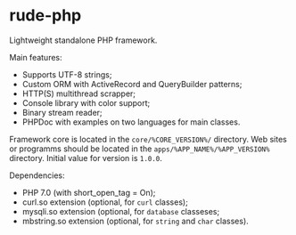 # rude-php

Lightweight standalone PHP framework.

Main features:
- Supports UTF-8 strings;
- Custom ORM with ActiveRecord and QueryBuilder patterns;
- HTTP(S) multithread scrapper;
- Console library with color support;
- Binary stream reader;
- PHPDoc with examples on two languages for main classes.

Framework core is located in the `core/%CORE_VERSION%/` directory. Web sites or programms should be located in the `apps/%APP_NAME%/%APP_VERSION%` directory. Initial value for version is `1.0.0`.

Dependencies:
- PHP 7.0 (with short_open_tag = On);
- curl.so extension (optional, for `curl` classes);
- mysqli.so extension (optional, for `database` classeses;
- mbstring.so extension (optional, for `string` and `char` classes).
